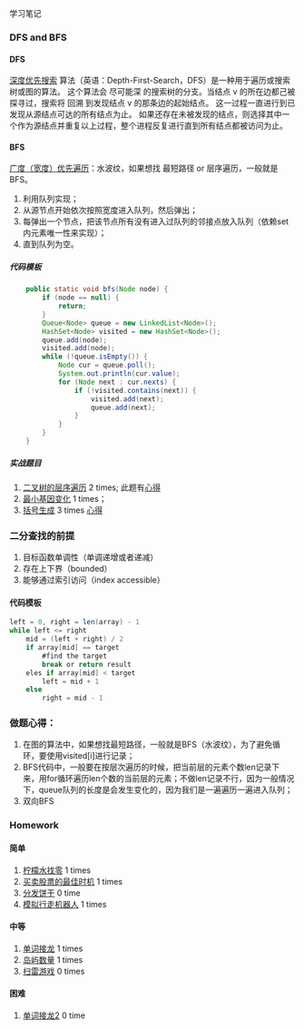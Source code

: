 学习笔记

### DFS and BFS
#### DFS
[深度优先搜索](https://leetcode-cn.com/problems/permutations/solution/hui-su-suan-fa-python-dai-ma-java-dai-ma-by-liweiw/) 算法（英语：Depth-First-Search，DFS）是一种用于遍历或搜索树或图的算法。
这个算法会 尽可能深 的搜索树的分支。当结点 v 的所在边都己被探寻过，搜索将 回溯 到发现结点 v 的那条边的起始结点。
这一过程一直进行到已发现从源结点可达的所有结点为止。
如果还存在未被发现的结点，则选择其中一个作为源结点并重复以上过程，整个进程反复进行直到所有结点都被访问为止。
#### BFS
[广度（宽度）优先遍历](https://leetcode-cn.com/problems/binary-tree-level-order-traversal/solution/bfs-de-shi-yong-chang-jing-zong-jie-ceng-xu-bian-l/)：水波纹，如果想找 最短路径 or 层序遍历，一般就是BFS。
1. 利用队列实现；
2. 从源节点开始依次按照宽度进入队列，然后弹出；
3. 每弹出一个节点，把该节点所有没有进入过队列的邻接点放入队列（依赖set内元素唯一性来实现）；
4. 直到队列为空。
##### 代码模板
```java 
    public static void bfs(Node node) {
        if (node == null) {
            return;
        }
        Queue<Node> queue = new LinkedList<Node>();
        HashSet<Node> visited = new HashSet<Node>();
        queue.add(node);
        visited.add(node);
        while (!queue.isEmpty()) {
            Node cur = queue.poll();
            System.out.println(cur.value);
            for (Node next : cur.nexts) {
                if (!visited.contains(next)) {
                    visited.add(next);
                    queue.add(next);
                }
            }
        }
    }
```
##### 实战题目
1. [二叉树的层序遍历](https://leetcode-cn.com/problems/binary-tree-level-order-traversal/#/description) 2 times; 此题有[心得](https://leetcode-cn.com/problems/binary-tree-level-order-traversal/solution/dfshe-bfsdu-gei-ni-men-by-lan-tian-cang-hai-t/)
2. [最小基因变化](https://leetcode-cn.com/problems/minimum-genetic-mutation/#/description)  1 times；
3. [括号生成](https://leetcode-cn.com/problems/generate-parentheses/#/description) 3 times [心得](https://leetcode-cn.com/problems/generate-parentheses/solution/hui-su-suan-fa-by-liweiwei1419/)

### 二分查找的前提
1. 目标函数单调性（单调递增或者递减）
2. 存在上下界（bounded）
3. 能够通过索引访问（index accessible）

#### 代码模板
```java
left = 0, right = len(array) - 1
while left <= right
	mid = (left + right) / 2
	if array[mid] == target
		#find the target
		break or return result
	eles if array[mid] < target
		left = mid + 1
	else 
		right = mid - 1
```
### 做题心得：
1. 在图的算法中，如果想找最短路径，一般就是BFS（水波纹），为了避免循环，要使用visited[i]进行记录；
2. BFS代码中，一般要在按层次遍历的时候，把当前层的元素个数len记录下来，用for循环遍历len个数的当前层的元素；不做len记录不行，因为一般情况下，queue队列的长度是会发生变化的，因为我们是一遍遍历一遍进入队列；
3. 双向BFS

### Homework
#### 简单
1. [柠檬水找零](https://leetcode-cn.com/problems/lemonade-change/description/) 1 times
2. [买卖股票的最佳时机](https://leetcode-cn.com/problems/best-time-to-buy-and-sell-stock-ii/description/) 1 times
3. [分发饼干](https://leetcode-cn.com/problems/assign-cookies/description/) 0 time
4. [模拟行走机器人](https://leetcode-cn.com/problems/walking-robot-simulation/description/) 1 times
#### 中等 
1. [单词接龙](https://leetcode-cn.com/problems/word-ladder/description/) 1 times
2. [岛屿数量](https://leetcode-cn.com/problems/number-of-islands/) 1 times
3. [扫雷游戏](https://leetcode-cn.com/problems/minesweeper/description/) 0 times
#### 困难
1. [单词接龙2](https://leetcode-cn.com/problems/word-ladder-ii/description/) 0 time